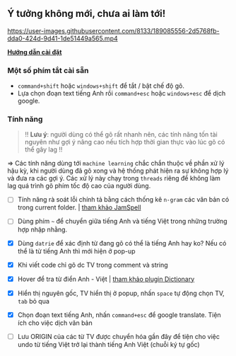 ## Ý tưởng không mới, chưa ai làm tới!

https://user-images.githubusercontent.com/8133/189085556-2d5768fb-dda0-424d-9d41-1de51449a565.mp4

**[Hướng dẫn cài đặt](docs/INSTALL.md)**

### Một số phím tắt cài sẵn

- `command+shift` hoặc `windows+shift` để tắt / bật chế độ gõ.
- Lựa chọn đoạn text tiếng Anh rồi `command+esc` hoặc `windows+esc` để dịch google.

### Tính năng

> !! __Lưu ý__: người dùng có thể gõ rất nhanh nên, các tính năng tốn tài nguyên như gợi ý nâng cao nếu tích hợp thời gian thực vào lúc gõ có thể gây lag !!

=> Các tính năng dùng tới `machine learning` chắc chắn thuộc về phần xử lý hậu kỳ, khi người dùng đã gõ xong và hệ thống phát hiện ra sự không hợp lý và đưa ra các gợi ý. Các xử lý này chạy trong `threads` riêng để không làm lag quá trình gõ phím tốc độ cao của người dùng.

- [ ] Tính năng rà soát lỗi chính tả bằng cách thống kê `n-gram` các văn bản có trong current folder. | [tham khảo JamSpell](https://github.com/bakwc/JamSpell)

- [ ] Dùng phím `~` để chuyển giữa tiếng Anh và tiếng Việt trong những trường hợp nhập nhằng.

- [x] Dùng `datrie` để xác định từ đang gõ có thể là tiếng Anh hay ko? Nếu có thể là từ tiếng Anh thì mới hiện ở pop-up
- [x] Khi viết code chỉ gõ dc TV trong comment và string
- [x] Hover để tra từ điển Anh - Việt | [tham khảo plugin Dictionary](https://github.com/futureprogrammer360/Dictionary)
- [x] Hiển thị nguyên gốc, TV hiển thị ở popup, nhấn `space` tự động chọn TV, `tab` bỏ qua
- [x] Chọn đoạn text tiếng Anh, nhấn `command+esc` để google translate. Tiện ích cho việc dịch văn bản

- [ ] Lưu ORIGIN của các từ TV được chuyển hóa gần đây để tiện cho việc undo từ tiếng Việt trở lại thành tiếng Anh Việt (chuỗi ký tự gốc)
